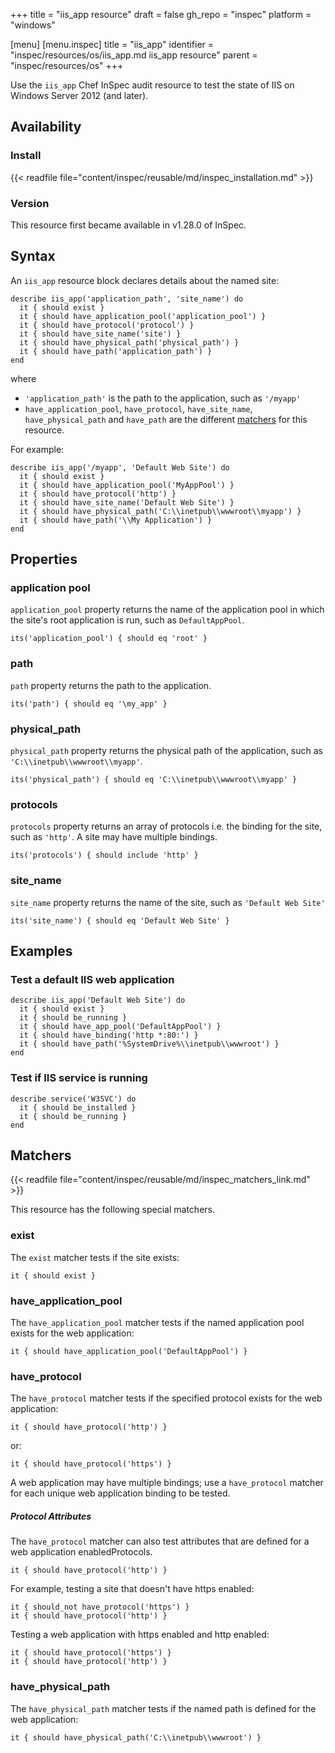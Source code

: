 +++
title = "iis_app resource"
draft = false
gh_repo = "inspec"
platform = "windows"

[menu]
  [menu.inspec]
    title = "iis_app"
    identifier = "inspec/resources/os/iis_app.md iis_app resource"
    parent = "inspec/resources/os"
+++

Use the `iis_app` Chef InSpec audit resource to test the state of IIS on Windows Server 2012 (and later).

## Availability

### Install

{{< readfile file="content/inspec/reusable/md/inspec_installation.md" >}}

### Version

This resource first became available in v1.28.0 of InSpec.

## Syntax

An `iis_app` resource block declares details about the named site:

    describe iis_app('application_path', 'site_name') do
      it { should exist }
      it { should have_application_pool('application_pool') }
      it { should have_protocol('protocol') }
      it { should have_site_name('site') }
      it { should have_physical_path('physical_path') }
      it { should have_path('application_path') }
    end

where

- `'application_path'` is the path to the application, such as `'/myapp'`
- `have_application_pool`, `have_protocol`, `have_site_name`, `have_physical_path` and `have_path` are the different [matchers](#matchers) for this resource.

For example:

    describe iis_app('/myapp', 'Default Web Site') do
      it { should exist }
      it { should have_application_pool('MyAppPool') }
      it { should have_protocol('http') }
      it { should have_site_name('Default Web Site') }
      it { should have_physical_path('C:\\inetpub\\wwwroot\\myapp') }
      it { should have_path('\\My Application') }
    end

## Properties

### application pool

`application_pool` property returns the name of the application pool in which the site's root application is run, such as `DefaultAppPool`.

    its('application_pool') { should eq 'root' }

### path

`path` property returns the path to the application.

    its('path') { should eq '\my_app' }

### physical_path

`physical_path` property returns the physical path of the application, such as `'C:\\inetpub\\wwwroot\\myapp'`.

    its('physical_path') { should eq 'C:\\inetpub\\wwwroot\\myapp' }

### protocols

`protocols` property returns an array of protocols i.e. the binding for the site, such as `'http'`. A site may have multiple bindings.

    its('protocols') { should include 'http' }

### site_name

`site_name` property returns the name of the site, such as `'Default Web Site'`

    its('site_name') { should eq 'Default Web Site' }


## Examples

### Test a default IIS web application

    describe iis_app('Default Web Site') do
      it { should exist }
      it { should be_running }
      it { should have_app_pool('DefaultAppPool') }
      it { should have_binding('http *:80:') }
      it { should have_path('%SystemDrive%\\inetpub\\wwwroot') }
    end

### Test if IIS service is running

    describe service('W3SVC') do
      it { should be_installed }
      it { should be_running }
    end

## Matchers

{{< readfile file="content/inspec/reusable/md/inspec_matchers_link.md" >}}

This resource has the following special matchers.

### exist

The `exist` matcher tests if the site exists:

    it { should exist }

### have_application_pool

The `have_application_pool` matcher tests if the named application pool exists for the web application:

    it { should have_application_pool('DefaultAppPool') }

### have_protocol

The `have_protocol` matcher tests if the specified protocol exists for the web application:

    it { should have_protocol('http') }

or:

    it { should have_protocol('https') }

A web application may have multiple bindings; use a `have_protocol` matcher for each unique web application binding to be tested.

##### Protocol Attributes

The `have_protocol` matcher can also test attributes that are defined for a web application enabledProtocols.

    it { should have_protocol('http') }

For example, testing a site that doesn't have https enabled:

    it { should_not have_protocol('https') }
    it { should have_protocol('http') }

Testing a web application with https enabled and http enabled:

    it { should have_protocol('https') }
    it { should have_protocol('http') }

### have_physical_path

The `have_physical_path` matcher tests if the named path is defined for the web application:

    it { should have_physical_path('C:\\inetpub\\wwwroot') }
